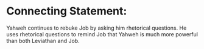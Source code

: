 # Connecting Statement:

Yahweh continues to rebuke Job by asking him rhetorical questions. He uses rhetorical questions to remind Job that Yahweh is much more powerful than both Leviathan and Job.